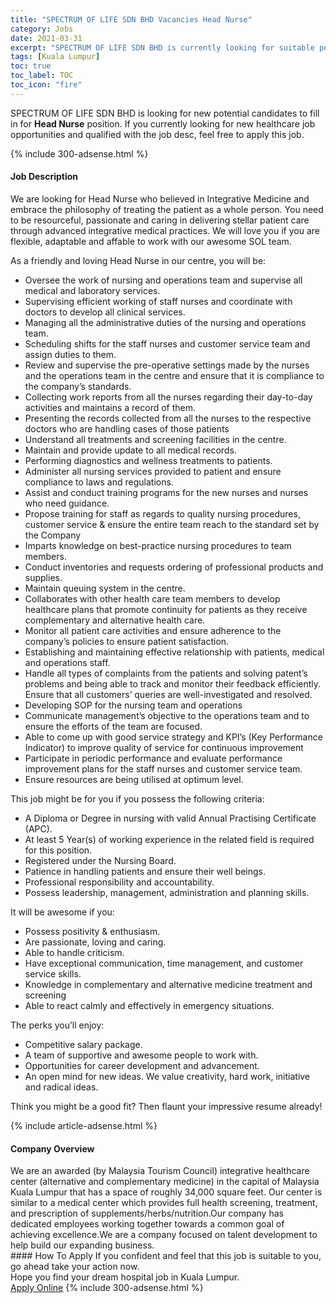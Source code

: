 ```yaml
---
title: "SPECTRUM OF LIFE SDN BHD Vacancies Head Nurse" 
category: Jobs 
date: 2021-03-31 
excerpt: "SPECTRUM OF LIFE SDN BHD is currently looking for suitable person to fill in the Head Nurse which positioned at Kuala Lumpur" 
tags: [Kuala Lumpur] 
toc: true 
toc_label: TOC 
toc_icon: "fire" 
--- 
```


<p>SPECTRUM OF LIFE SDN BHD is looking for new potential candidates to fill in for <b>Head Nurse</b> position. If you currently looking for new healthcare job opportunities and qualified with the job desc, feel free to apply this job.
</p>{% include 300-adsense.html %} 
<div><div><h4>Job Description</h4></div><div><div><span><div><p>We are looking for Head Nurse who believed in Integrative Medicine and embrace the philosophy of treating the patient as a whole person. You need to be resourceful, passionate and caring in delivering stellar patient care through advanced integrative medical practices. We will love you if you are flexible, adaptable and affable to work with our awesome SOL team.</p><p>As a friendly and loving Head Nurse in our centre, you will be:</p><ul><li>Oversee the work of nursing and operations team and supervise all medical and laboratory services.</li><li>Supervising efficient working of staff nurses and coordinate with doctors to develop all clinical services.</li><li>Managing all the administrative duties of the nursing and operations team.</li><li>Scheduling shifts for the staff nurses and customer service team and assign duties to them.</li><li>Review and supervise the pre-operative settings made by the nurses and the operations team in the centre and ensure that it is compliance to the company&#8217;s standards.</li><li>Collecting work reports from all the nurses regarding their day-to-day activities and maintains a record of them.</li><li>Presenting the records collected from all the nurses to the respective doctors who are handling cases of those patients</li><li>Understand all treatments and screening facilities in the centre.</li><li>Maintain and provide update to all medical records.</li><li>Performing diagnostics and wellness treatments to patients.</li><li>Administer all nursing services provided to patient and ensure compliance to laws and regulations.</li><li>Assist and conduct training programs for the new nurses and nurses who need guidance.</li><li>Propose training for staff as regards to quality nursing procedures, customer service &amp; ensure the entire team reach to the standard set by the Company</li><li>Imparts knowledge on best-practice nursing procedures to team members.</li><li>Conduct inventories and requests ordering of professional products and supplies.</li><li>Maintain queuing system in the centre.</li><li>Collaborates with other health care team members to develop healthcare plans that promote continuity for patients as they receive complementary and alternative health care.</li><li>Monitor all patient care activities and ensure adherence to the company&#8217;s policies to ensure patient satisfaction.</li><li>Establishing and maintaining effective relationship with patients, medical and operations staff.</li><li>Handle all types of complaints from the patients and solving patent&#8217;s problems and being able to track and monitor their feedback efficiently. Ensure that all customers&#8217; queries are well-investigated and resolved.</li><li>Developing SOP for the nursing team and operations</li><li>Communicate management&#8217;s objective to the operations team and to ensure the efforts of the team are focused.</li><li>Able to come up with good service strategy and KPI&#8217;s (Key Performance Indicator) to improve quality of service for continuous improvement</li><li>Participate in periodic performance and evaluate performance improvement plans for the staff nurses and customer service team.</li><li>Ensure resources are being utilised at optimum level.</li></ul><p>This job might be for you if you possess the following criteria:</p><ul><li><span>A </span>Diploma or Degree in nursing with valid Annual Practising Certificate (APC).</li><li>At least 5 Year(s) of working experience in the related field is required for this position.</li><li>Registered under the Nursing Board.</li><li>Patience in handling patients and ensure their well beings.</li><li>Professional responsibility and accountability.</li><li>Possess leadership, management, administration and planning skills.</li></ul><p>It will be awesome if you:</p><ul><li>Possess positivity &amp; enthusiasm.</li><li>Are passionate, loving and caring.</li><li>Able to handle criticism.</li><li>Have exceptional communication, time management, and customer service skills.</li><li>Knowledge in complementary and alternative medicine treatment and screening</li><li>Able to react calmly and effectively in emergency situations.</li></ul><p>The perks you&#8217;ll enjoy:</p><ul><li>Competitive salary package.</li><li>A team of supportive and awesome people to work with.</li><li>Opportunities for career development and advancement.</li><li>An open mind for new ideas. We value creativity, hard work, initiative and radical ideas.</li></ul><p>Think you might be a good fit? Then flaunt your impressive resume already!</p></div></span></div></div></div> 
{% include article-adsense.html %} 
<div><div><h4>Company Overview</h4></div><div><div><span><div><div>We are an awarded (by Malaysia Tourism Council) integrative healthcare center&#160;(alternative and complementary medicine) in the capital of Malaysia Kuala Lumpur that has a space of roughly 34,000 square feet. Our center is similar to a medical center which provides full health screening, treatment, and prescription of supplements/herbs/nutrition.Our company has dedicated employees working together towards a common goal of achieving excellence.We are a company focused on talent development to help build our expanding business.</div></div></span></div></div></div> 
#### How To Apply 
If you confident and feel that this job is suitable to you, go ahead take your action now. <br/> 
Hope you find your dream hospital job in Kuala Lumpur. <br/> 
<a href="https://www.jobstreet.com.my/en/job/head-nurse-4521807?jobId=jobstreet-my-job-4521807" class="btn btn--warning" target="_blank" rel="nofollow noopenner">Apply Online</a> 
{% include 300-adsense.html %} 